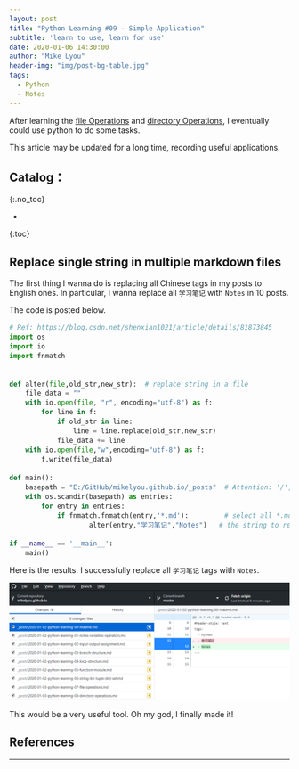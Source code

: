 ```yaml
---
layout: post
title: "Python Learning #09 - Simple Application"
subtitle: 'learn to use, learn for use'
date: 2020-01-06 14:30:00
author: "Mike Lyou"
header-img: "img/post-bg-table.jpg"
tags:
  - Python
  - Notes
---
```


After learning the [file Operations](https://mikelyou.com/2020/01/03/python-learning-07-file-operations/) and [directory Operations](https://mikelyou.com/2020/01/03/python-learning-08-directory-operations/), I eventually could use python to do some tasks.

<!-- more -->

This article may be updated for a long time, recording useful applications.


## Catalog：
{:.no_toc}

*  
{:toc}

## Replace single string in multiple markdown files

The first thing I wanna do is replacing all Chinese tags in my posts to English ones. In particular, I wanna replace all `学习笔记` with `Notes` in 10 posts.

The code is posted below.

```python
# Ref: https://blog.csdn.net/shenxian1021/article/details/81873845
import os
import io
import fnmatch


def alter(file,old_str,new_str):  # replace string in a file
    file_data = ""
    with io.open(file, "r", encoding="utf-8") as f:
        for line in f:
            if old_str in line:
                line = line.replace(old_str,new_str)
            file_data += line
    with io.open(file,"w",encoding="utf-8") as f:
        f.write(file_data)

def main():
    basepath = "E:/GitHub/mikelyou.github.io/_posts"  # Attention: '/', not '\'
    with os.scandir(basepath) as entries:
        for entry in entries:
            if fnmatch.fnmatch(entry,'*.md'):         # select all *.md files
                    alter(entry,"学习笔记","Notes")   # the string to replace

if __name__ == '__main__':
    main()
```

Here is the results. I successfully replace all `学习笔记` tags with `Notes`.

![](/img/in-post/post-python-replace-strings.png)

This would be a very useful tool. Oh my god, I finally made it!


## References

------------


